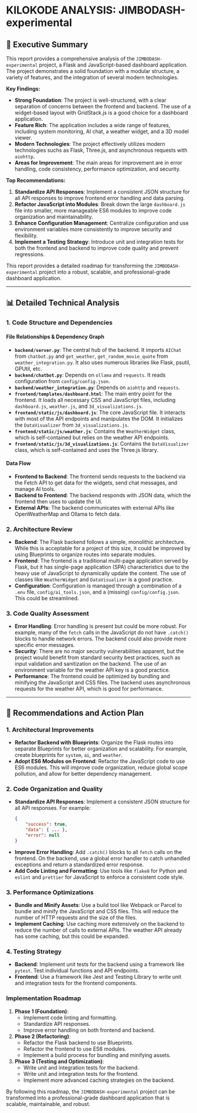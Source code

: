 # KILOKODE ANALYSIS: JIMBODASH-experimental

## 🚀 Executive Summary

This report provides a comprehensive analysis of the `JIMBODASH-experimental` project, a Flask and JavaScript-based dashboard application. The project demonstrates a solid foundation with a modular structure, a variety of features, and the integration of several modern technologies.

**Key Findings:**

* **Strong Foundation**: The project is well-structured, with a clear separation of concerns between the frontend and backend. The use of a widget-based layout with GridStack.js is a good choice for a dashboard application.
* **Feature Rich**: The application includes a wide range of features, including system monitoring, AI chat, a weather widget, and a 3D model viewer.
* **Modern Technologies**: The project effectively utilizes modern technologies suchs as Flask, Three.js, and asynchronous requests with `aiohttp`.
* **Areas for Improvement**: The main areas for improvement are in error handling, code consistency, performance optimization, and security.

**Top Recommendations:**

1. **Standardize API Responses**: Implement a consistent JSON structure for all API responses to improve frontend error handling and data parsing.
2. **Refactor JavaScript into Modules**: Break down the large `dashboard.js` file into smaller, more manageable ES6 modules to improve code organization and maintainability.
3. **Enhance Configuration Management**: Centralize configuration and use environment variables more consistently to improve security and flexibility.
4. **Implement a Testing Strategy**: Introduce unit and integration tests for both the frontend and backend to improve code quality and prevent regressions.

This report provides a detailed roadmap for transforming the `JIMBODASH-experimental` project into a robust, scalable, and professional-grade dashboard application.

---

## 📊 Detailed Technical Analysis

### 1. Code Structure and Dependencies

#### File Relationships & Dependency Graph

* **`backend/server.py`**: The central hub of the backend. It imports `AIChat` from `chatbot.py` and `get_weather`, `get_random_movie_quote` from `weather_integration.py`. It also uses numerous libraries like Flask, psutil, GPUtil, etc.
* **`backend/chatbot.py`**: Depends on `ollama` and `requests`. It reads configuration from `config/config.json`.
* **`backend/weather_integration.py`**: Depends on `aiohttp` and `requests`.
* **`frontend/templates/dashboard.html`**: The main entry point for the frontend. It loads all necessary CSS and JavaScript files, including `dashboard.js`, `weather.js`, and `3d_visualizations.js`.
* **`frontend/static/js/dashboard.js`**: The core JavaScript file. It interacts with most of the API endpoints and manipulates the DOM. It initializes the `DataVisualizer` from `3d_visualizations.js`.
* **`frontend/static/js/weather.js`**: Contains the `WeatherWidget` class, which is self-contained but relies on the weather API endpoints.
* **`frontend/static/js/3d_visualizations.js`**: Contains the `DataVisualizer` class, which is self-contained and uses the Three.js library.

#### Data Flow

* **Frontend to Backend**: The frontend sends requests to the backend via the Fetch API to get data for the widgets, send chat messages, and manage AI tools.
* **Backend to Frontend**: The backend responds with JSON data, which the frontend then uses to update the UI.
* **External APIs**: The backend communicates with external APIs like OpenWeatherMap and Ollama to fetch data.

### 2. Architecture Review

* **Backend**: The Flask backend follows a simple, monolithic architecture. While this is acceptable for a project of this size, it could be improved by using Blueprints to organize routes into separate modules.
* **Frontend**: The frontend is a traditional multi-page application served by Flask, but it has single-page application (SPA) characteristics due to the heavy use of JavaScript to dynamically update the content. The use of classes like `WeatherWidget` and `DataVisualizer` is a good practice.
* **Configuration**: Configuration is managed through a combination of a `.env` file, `config/ai_tools.json`, and a (missing) `config/config.json`. This could be streamlined.

### 3. Code Quality Assessment

* **Error Handling**: Error handling is present but could be more robust. For example, many of the `fetch` calls in the JavaScript do not have `.catch()` blocks to handle network errors. The backend could also provide more specific error messages.
* **Security**: There are no major security vulnerabilities apparent, but the project would benefit from standard security best practices, such as input validation and sanitization on the backend. The use of an environment variable for the weather API key is a good practice.
* **Performance**: The frontend could be optimized by bundling and minifying the JavaScript and CSS files. The backend uses asynchronous requests for the weather API, which is good for performance.

---

## 🎯 Recommendations and Action Plan

### 1. Architectural Improvements

* **Refactor Backend with Blueprints**: Organize the Flask routes into separate Blueprints for better organization and scalability. For example, create blueprints for `system`, `ai`, and `weather`.
* **Adopt ES6 Modules on Frontend**: Refactor the JavaScript code to use ES6 modules. This will improve code organization, reduce global scope pollution, and allow for better dependency management.

### 2. Code Organization and Quality

* **Standardize API Responses**: Implement a consistent JSON structure for all API responses. For example:
    ```json
    {
        "success": true,
        "data": { ... },
        "error": null
    }
    ```
* **Improve Error Handling**: Add `.catch()` blocks to all `fetch` calls on the frontend. On the backend, use a global error handler to catch unhandled exceptions and return a standardized error response.
* **Add Code Linting and Formatting**: Use tools like `flake8` for Python and `eslint` and `prettier` for JavaScript to enforce a consistent code style.

### 3. Performance Optimizations

* **Bundle and Minify Assets**: Use a build tool like Webpack or Parcel to bundle and minify the JavaScript and CSS files. This will reduce the number of HTTP requests and the size of the files.
* **Implement Caching**: Use caching more extensively on the backend to reduce the number of calls to external APIs. The weather API already has some caching, but this could be expanded.

### 4. Testing Strategy

* **Backend**: Implement unit tests for the backend using a framework like `pytest`. Test individual functions and API endpoints.
* **Frontend**: Use a framework like Jest and Testing Library to write unit and integration tests for the frontend components.

### Implementation Roadmap

1. **Phase 1 (Foundation)**:
    * Implement code linting and formatting.
    * Standardize API responses.
    * Improve error handling on both frontend and backend.
2. **Phase 2 (Refactoring)**:
    * Refactor the Flask backend to use Blueprints.
    * Refactor the frontend to use ES6 modules.
    * Implement a build process for bundling and minifying assets.
3. **Phase 3 (Testing and Optimization)**:
    * Write unit and integration tests for the backend.
    * Write unit and integration tests for the frontend.
    * Implement more advanced caching strategies on the backend.

By following this roadmap, the `JIMBODASH-experimental` project can be transformed into a professional-grade dashboard application that is scalable, maintainable, and robust.
